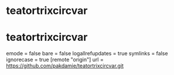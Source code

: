 # teatortrixcircvar
# teatortrixcircvar
emode = false
	bare = false
	logallrefupdates = true
	symlinks = false
	ignorecase = true
[remote "origin"]
	url = https://github.com/pakdamie/teatortrixcircvar.git
